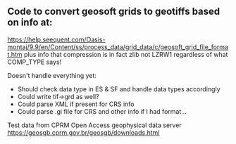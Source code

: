 ## Code to convert geosoft grids to geotiffs based on info at:

https://help.seequent.com/Oasis-montaj/9.9/en/Content/ss/process_data/grid_data/c/geosoft_grid_file_format.htm plus info that compression is in fact zlib not LZRW1 regardless of what COMP_TYPE says!

Doesn't handle everything yet:      
- Should check data type in ES & SF and handle data types accordingly
- Could write tif->grd as well?
- Could parse XML if present for CRS info
- Could parse .gi file for CRS and other info if I had format...
   
Test data from CPRM Open Access geophysical data server https://geosgb.cprm.gov.br/geosgb/downloads.html
